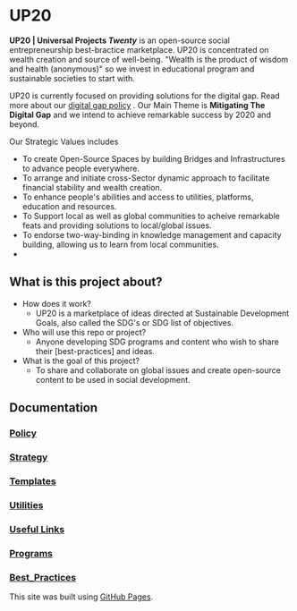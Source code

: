 # UP20
**UP20 | Universal Projects _Twenty_**
is an open-source social entrepreneurship best-bractice marketplace. UP20 is concentrated on wealth creation and source of well-being. "Wealth is the product of wisdom and health (anonymous)" so we invest in educational program and sustainable societies to start with.

UP20 is currently focused on providing solutions for the digital gap. Read more about our [digital gap policy](Policy.md) .
Our Main Theme is **Mitigating The Digital Gap** and we intend to achieve remarkable success by 2020 and beyond.

Our Strategic Values includes 
  - To create Open-Source Spaces by building Bridges and Infrastructures to advance people everywhere.
  - To arrange and initiate cross-Sector dynamic approach to facilitate financial stability and wealth creation.
  - To enhance people's abilities and access to utilities, platforms, education and resources.
  - To Support local as well as global communities to acheive remarkable feats and providing solutions to local/global issues.
  - To endorse two-way-binding in knowledge management and capacity building, allowing us to learn from local communities.
  -

## What is this project about?

* How does it work?
  - UP20 is a marketplace of ideas directed at Sustainable Development Goals, also called the SDG's or SDG list of objectives. 
* Who will use this repo or project?
  - Anyone developing SDG programs and content who wish to share their [best-practices] and ideas.
* What is the goal of this project?
  - To share and collaborate on global issues and create open-source content to be used in social development.


## Documentation
### [Policy](Policy.md)
### [Strategy](Docs/Strategy.md)
### [Templates](Docs/Templates.md)
### [Utilities](Docs/Utilities.md)
### [Useful Links](Docs/Useful_Links.md)
### [Programs](Docs/Programs.md)
### [Best_Practices](Docs/Best_Practices.md)

This site was built using [GitHub Pages](https://pages.github.com/).
